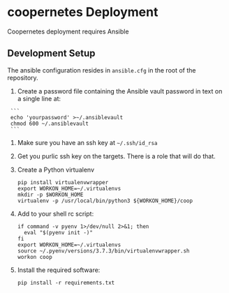 # coopernetes Deployment

Coopernetes deployment requires Ansible

## Development Setup

  The ansible configuration resides in `ansible.cfg` in the root of the repository.

  1.  Create a password file containing the Ansible vault password in text on a single line at:

     ```
     echo 'yourpassword' >~/.ansiblevault
     chmod 600 ~/.ansiblevault
     ```

  1. Make sure you have an ssh key at `~/.ssh/id_rsa`

  1. Get you purlic ssh key on the targets. There is a role that
     will do that.

  1. Create a Python virtualenv
     ```
     pip install virtualenvwrapper
     export WORKON_HOME=~/.virtualenvs
     mkdir -p $WORKON_HOME
     virtualenv -p /usr/local/bin/python3 ${WORKON_HOME}/coop
     ```

  1. Add to your shell rc script:
     ```
     if command -v pyenv 1>/dev/null 2>&1; then
       eval "$(pyenv init -)"
     fi
     export WORKON_HOME=~/.virtualenvs
     source ~/.pyenv/versions/3.7.3/bin/virtualenvwrapper.sh
     workon coop
     ```

  1. Install the required software:
     ```
     pip install -r requirements.txt
     ```
